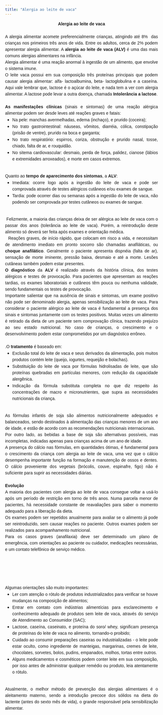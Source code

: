 ```yaml
---
title: "Alergia ao leite de vaca"
---
```


<div align="center" class="MsoNormal" style="line-height: 150%; margin: 0cm 0cm 0pt; text-align: center;"><b style="mso-bidi-font-weight: normal;"><span style="font-family: 'Arial','sans-serif';">Alergia ao leite de vaca</span></b></div><div align="center" class="MsoNormal" style="line-height: 150%; margin: 0cm 0cm 0pt; text-align: center;"><br /></div><div class="MsoNormal" style="line-height: 150%; margin: 0cm 0cm 0pt; text-align: justify;"><span style="font-family: 'Arial','sans-serif';">A alergia alimentar acomete preferencialmente crianças, atingindo até 8%<span style="mso-spacerun: yes;">&nbsp; </span>das crianças nos primeiros três anos de vida. Entre os adultos, cerca de 2% podem apresentar alergia alimentar. A <b style="mso-bidi-font-weight: normal;">alergia ao leite de vaca (ALV)</b> é uma das mais comuns alergias alimentares na infância.</span></div><div class="MsoNormal" style="line-height: 150%; margin: 0cm 0cm 0pt; text-align: justify;"><shapetype coordsize="21600,21600" filled="f" id="t75" o:preferrelative="t" o:spt="75" path="m@4@5l@4@11@9@11@9@5xe" stroked="f"><stroke joinstyle="miter"></stroke><formulas><f eqn="if lineDrawn pixelLineWidth 0"></f><f eqn="sum @0 1 0"></f><f eqn="sum 0 0 @1"></f><f eqn="prod @2 1 2"></f><f eqn="prod @3 21600 pixelWidth"></f><f eqn="prod @3 21600 pixelHeight"></f><f eqn="sum @0 0 1"></f><f eqn="prod @6 1 2"></f><f eqn="prod @7 21600 pixelWidth"></f><f eqn="sum @8 21600 0"></f><f eqn="prod @7 21600 pixelHeight"></f><f eqn="sum @10 21600 0"></f></formulas><path gradientshapeok="t" o:connecttype="rect" o:extrusionok="f"></path><lock aspectratio="t" v:ext="edit"></lock></shapetype><shape alt="" id="s1027" style="height: 153pt; left: 0px; margin-left: 346.7pt; margin-top: 28.8pt; position: absolute; text-align: left; width: 109.3pt; z-index: 251657216;" type="#t75"><imagedata o:href="http://www.ahau.org/uploads/RTEmagicC_leite_02.jpg.jpg" src="file:///C:\DOCUME~1\User\CONFIG~1\Temp\msohtmlclip1\01\clip_image001.jpg"></imagedata><wrap type="square"></wrap></shape><span style="font-family: 'Arial','sans-serif';">Alergia alimentar é uma reação anormal à ingestão de um alimento, que envolve o sistema imune. </span></div><div class="MsoNormal" style="line-height: 150%; margin: 0cm 0cm 0pt; text-align: justify;"><span style="font-family: 'Arial','sans-serif';">O leite vaca possui em sua composição três proteínas principais que podem causar alergia alimentar: alfa- lactoalbumina, beta- lactoglobulina e a caseína. Aqui vale lembrar que, lactose é o açúcar do leite, e nada tem a ver com alergia alimentar. A lactose pode levar a outra doença, chamada <b style="mso-bidi-font-weight: normal;">Intolerância a lactose</b>. </span></div><div class="MsoNormal" style="line-height: 150%; margin: 0cm 0cm 0pt; text-align: justify;"><br /></div><div class="MsoNormal" style="line-height: 150%; margin: 0cm 0cm 0pt; text-align: justify;"><b style="mso-bidi-font-weight: normal;"><span style="font-family: 'Arial','sans-serif';">As manifestações clínicas</span></b><span style="font-family: 'Arial','sans-serif';"> (sinais e sintomas) de uma reação alérgica alimentar podem ser desde leves até reações graves e fatais:</span></div><ul style="margin-top: 0cm;" type="disc"><li class="MsoNormal" style="line-height: 150%; margin: 0cm 0cm 0pt; mso-list: l1 level1 lfo1; tab-stops: list 36.0pt; text-align: justify;"><span style="font-family: 'Arial','sans-serif';">Na pele: manchas avermelhadas, edema (inchaço), e prurido (coceira);</span></li> <li class="MsoNormal" style="line-height: 150%; margin: 0cm 0cm 0pt; mso-list: l1 level1 lfo1; tab-stops: list 36.0pt; text-align: justify;"><span style="font-family: 'Arial','sans-serif';">No trato gastrointestinal: náuseas, vômitos, diarréia, cólica, constipação (prisão de ventre), prurido na boca e garganta;</span></li> <li class="MsoNormal" style="line-height: 150%; margin: 0cm 0cm 0pt; mso-list: l1 level1 lfo1; tab-stops: list 36.0pt; text-align: justify;"><span style="font-family: 'Arial','sans-serif';">No trato respiratório: espirros, coriza, obstrução e prurido nasal, tosse, chiado, falta de ar, e rouquidão. </span></li> <li class="MsoNormal" style="line-height: 150%; margin: 0cm 0cm 0pt; mso-list: l1 level1 lfo1; tab-stops: list 36.0pt; text-align: justify;"><span style="font-family: 'Arial','sans-serif';">No sitema cardiovascular: desmaio, perda de força, palidez, cianose (lábios e extremidades arroxeados), e morte em casos extremos.</span></li> </ul><div class="MsoNormal" style="line-height: 150%; margin: 0cm 0cm 0pt; text-align: justify;"><br /></div><div class="MsoNormal" style="line-height: 150%; margin: 0cm 0cm 0pt; text-align: justify;"><span style="font-family: 'Arial','sans-serif';">Quanto ao <b style="mso-bidi-font-weight: normal;">tempo de aparecimento dos sintomas</b>, a <b style="mso-bidi-font-weight: normal;">ALV</b>:</span></div><ul style="margin-top: 0cm;" type="disc"><li class="MsoNormal" style="line-height: 150%; margin: 0cm 0cm 0pt; mso-list: l2 level1 lfo2; tab-stops: list 36.0pt; text-align: justify;"><span style="font-family: 'Arial','sans-serif';">Imediata: ocorre logo após a ingestão do leite de vaca e pode ser comprovada através de testes alérgicos cutâneos e/ou exames de sangue.</span></li> <li class="MsoNormal" style="line-height: 150%; margin: 0cm 0cm 0pt; mso-list: l2 level1 lfo2; tab-stops: list 36.0pt; text-align: justify;"><span style="font-family: 'Arial','sans-serif';">Tardia: pode ocorrer dias ou semanas após a ingestão do leite de vaca, não podendo ser comprovada por testes cutâneos ou exames de sangue.</span></li> </ul><div class="MsoNormal" style="line-height: 150%; margin: 0cm 0cm 0pt; text-align: justify;"><br /></div><div class="MsoNormal" style="line-height: 150%; margin: 0cm 0cm 0pt; text-align: justify;"><span style="font-family: 'Arial','sans-serif';"><span style="mso-spacerun: yes;">&nbsp;</span>Felizmente, a maioria das crianças deixa de ser alérgica ao leite de vaca com o passar dos anos (tolerância ao leite de vaca). Porém, a reintrodução deste alimento só deverá ser feita após exames e orientação médica. </span></div><div class="MsoNormal" style="line-height: 150%; margin: 0cm 0cm 0pt; text-align: justify;"><span style="font-family: 'Arial','sans-serif';"><span style="mso-spacerun: yes;">&nbsp; </span>Reações graves, de início rápido, que colocam em risco a vida, e necessitam de atendimento imediato em pronto socorro são chamadas anafiláticas, ou <b style="mso-bidi-font-weight: normal;">choque anafilático</b>. Geralmente o paciente apresenta dispnéia (falta de ar), sensação de morte iminente, pressão baixa, desmaio e até a morte. Lesões cutâneas também podem estar presentes.</span></div><div class="MsoNormal" style="line-height: 150%; margin: 0cm 0cm 0pt; text-align: justify;"><shape id="s1028" style="height: 119.7pt; left: 0px; margin-left: 0px; margin-top: 20.7pt; position: absolute; text-align: left; width: 153pt; z-index: 251658240;" type="#t75"><imagedata o:title="prick" src="file:///C:\DOCUME~1\User\CONFIG~1\Temp\msohtmlclip1\01\clip_image002.jpg"></imagedata><wrap type="square"></wrap></shape><b style="mso-bidi-font-weight: normal;"><span style="font-family: 'Arial','sans-serif';"></span></b></div><div class="MsoNormal" style="line-height: 150%; margin: 0cm 0cm 0pt; text-align: justify;"><b style="mso-bidi-font-weight: normal;"><span style="font-family: 'Arial','sans-serif';">O diagnóstico</span></b><span style="font-family: 'Arial','sans-serif';"> da <b style="mso-bidi-font-weight: normal;">ALV</b> é realizado através da história clínica, dos testes alérgicos e testes de provocação. Para pacientes que apresentam as reações tardias, os exames laboratoriais e cutâneos têm pouca ou nenhuma validade, sendo fundamentais os testes de provocação. </span></div><div class="MsoNormal" style="line-height: 150%; margin: 0cm 0cm 0pt; text-align: justify;"><span style="font-family: 'Arial','sans-serif';">Importante salientar que na ausência de sinais e sintomas, um exame positivo não pode ser denominado alergia, apenas sensibilização ao leite de vaca. Para considerar o paciente alérgico ao leite de vaca é fundamental a presença dos sinais e sintomas juntamente com os testes positivos. Muitas vezes um alimento é retirado da dieta de um paciente sem comprovação clínica, trazendo prejuízo ao seu estado nutricional. No caso de crianças, o crescimento e o desenvolvimento podem estar comprometidos por um diagnóstico errôneo.</span></div><div class="MsoNormal" style="line-height: 150%; margin: 0cm 0cm 0pt; text-align: justify;"><br /></div><div class="MsoNormal" style="line-height: 150%; margin: 0cm 0cm 0pt; text-align: justify;"><span style="font-family: 'Arial','sans-serif';">.O <b style="mso-bidi-font-weight: normal;">tratamento</b> é baseado em: </span></div><ul style="margin-top: 0cm;" type="disc"><li class="MsoNormal" style="line-height: 150%; margin: 0cm 0cm 0pt; mso-list: l0 level1 lfo3; tab-stops: list 36.0pt; text-align: justify;"><shape id="s1029" style="height: 114.2pt; left: 0px; margin-left: 297pt; margin-top: 4.55pt; position: absolute; text-align: left; width: 147.75pt; z-index: 251659264;" type="#t75"><imagedata o:title="deriv" src="file:///C:\DOCUME~1\User\CONFIG~1\Temp\msohtmlclip1\01\clip_image003.jpg"></imagedata><wrap type="square"></wrap></shape><span style="font-family: 'Arial','sans-serif';">Exclusão total do leite de vaca e seus derivados da alimentação, pois muitos produtos contém leite (queijo, iogurtes, requeijão e bolachas). </span></li> <li class="MsoNormal" style="line-height: 150%; margin: 0cm 0cm 0pt; mso-list: l0 level1 lfo3; tab-stops: list 36.0pt; text-align: justify;"><span style="font-family: 'Arial','sans-serif';">Substituição do leite de vaca por fórmulas hidrolisadas de leite, que são proteínas quebradas em partículas menores, com redução da capacidade alergênica.</span><span style="background: black; border-bottom: black 1pt; border-left: black 1pt; border-right: black 1pt; border-top: black 1pt; color: black; font-size: 0pt; layout-grid-mode: line; line-height: 150%; mso-ansi-language: X-NONE; mso-bidi-language: X-NONE; mso-border-alt: none black 0cm; mso-fareast-language: X-NONE; mso-font-width: 0%; padding-bottom: 0cm; padding-left: 0cm; padding-right: 0cm; padding-top: 0cm;"> </span><span style="font-family: 'Arial','sans-serif';"></span></li> <li class="MsoNormal" style="line-height: 150%; margin: 0cm 0cm 0pt; mso-list: l0 level1 lfo3; tab-stops: list 36.0pt; text-align: justify;"><span style="font-family: 'Arial','sans-serif';">Indicação da fórmula substituta completa no que diz respeito às concentrações de macro e micronutrientes, que supra as necessidades nutricionais da criança. </span></li> </ul><div class="MsoNormal" style="line-height: 150%; margin: 0cm 0cm 0pt; text-align: justify;"><br /></div><div class="MsoNormal" style="line-height: 150%; margin: 0cm 0cm 0pt; text-align: justify;"><span style="font-family: 'Arial','sans-serif';">As fórmulas infantis de soja são alimentos nutricionalmente adequados e balanceados, sendo destinados à alimentação das crianças menores de um ano de idade, e estão de acordo com as recomendações nutricionais internacionais.</span></div><div class="MsoNormal" style="line-height: 150%; margin: 0cm 0cm 0pt; text-align: justify;"><span style="font-family: 'Arial','sans-serif';">Por outro lado, as bebidas a base de soja são alternativas possíveis, mas incompletas, indicadas apenas para crianças acima de um ano de idade.</span></div><div class="MsoNormal" style="line-height: 150%; margin: 0cm 0cm 0pt; text-align: justify;"><span style="font-family: 'Arial','sans-serif';">A presença do cálcio nas fórmulas, em quantidades ótimas, é fundamental para o crescimento da criança com alergia ao leite de vaca, uma vez que o cálcio desempenha importante função na formação e manutenção de ossos e dentes. O cálcio proveniente dos vegetais (brócolis, couve, espinafre, figo) não é suficiente para suprir as necessidades diárias. </span></div><div class="MsoNormal" style="line-height: 150%; margin: 0cm 0cm 0pt; text-align: justify;"><br /></div><div class="MsoNormal" style="line-height: 150%; margin: 0cm 0cm 0pt; text-align: justify;"><b style="mso-bidi-font-weight: normal;"><span style="font-family: 'Arial','sans-serif';">Evolução</span></b></div><div class="MsoNormal" style="line-height: 150%; margin: 0cm 0cm 0pt; text-align: justify;"><span style="font-family: 'Arial','sans-serif';">A maioria dos pacientes com alergia ao leite de vaca consegue voltar a usá-lo após um período de restrição em torno de três anos. Numa parcela menor de pacientes, há necessidade constante de reavaliações para saber o momento adequado para a liberação da dieta.</span></div><div class="MsoNormal" style="line-height: 150%; margin: 0cm 0cm 0pt; text-align: justify;"><span style="font-family: 'Arial','sans-serif';">Os exames podem ser repetidos anualmente para avaliar se o alimento já pode ser reintroduzido, sem causar reações no paciente. Outros exames podem ser realizados para acompanhamento nutricional.</span></div><div class="MsoNormal" style="line-height: 150%; margin: 0cm 0cm 0pt; text-align: justify;"><span style="font-family: 'Arial','sans-serif';">Para os casos graves (anafilaxia) deve ser determinado um plano de emergência, com orientações ao paciente ou cuidador, medicações necessárias, e um contato telefônico de serviço médico.</span></div><div class="MsoNormal" style="line-height: 150%; margin: 0cm 0cm 0pt; text-align: justify;"><br /></div><div class="MsoNormal" style="line-height: 150%; margin: 0cm 0cm 0pt; text-align: justify;"><br /></div><div class="MsoNormal" style="line-height: 150%; margin: 0cm 0cm 0pt; text-align: justify;"><br /></div><div class="MsoNormal" style="line-height: 150%; margin: 0cm 0cm 0pt; text-align: justify;"><br /></div><div class="MsoNormal" style="line-height: 150%; margin: 0cm 0cm 0pt; text-align: justify;"><br /></div><div class="MsoNormal" style="line-height: 150%; margin: 0cm 0cm 0pt; text-align: justify;"><span style="font-family: 'Arial','sans-serif';">Algumas orientações são muito importantes:</span></div><ul style="margin-top: 0cm;" type="disc"><li class="MsoNormal" style="line-height: 150%; margin: 0cm 0cm 0pt; mso-list: l3 level1 lfo4; tab-stops: list 36.0pt; text-align: justify;"><span style="font-family: 'Arial','sans-serif';">Ler com atenção o rótulo de produtos industrializados para verificar se houve mudanças na composição de alimentos;</span></li> <li class="MsoNormal" style="line-height: 150%; margin: 0cm 0cm 0pt; mso-list: l3 level1 lfo4; tab-stops: list 36.0pt; text-align: justify;"><span style="font-family: 'Arial','sans-serif';">Entrar em contato com indústrias alimentícias para esclarecimento e conhecimento adequado de produtos sem leite de vaca, através do serviço de Atendimento ao Consumidor (SAC);</span></li> <li class="MsoNormal" style="line-height: 150%; margin: 0cm 0cm 0pt; mso-list: l3 level1 lfo4; tab-stops: list 36.0pt; text-align: justify;"><span style="font-family: 'Arial','sans-serif';">Lactose, caseína, caseinato, e proteína do soro/ whey, significam presença de proteínas do leite de vaca no alimento, tornando-o proibido;</span></li> <li class="MsoNormal" style="line-height: 150%; margin: 0cm 0cm 0pt; mso-list: l3 level1 lfo4; tab-stops: list 36.0pt; text-align: justify;"><span style="font-family: 'Arial','sans-serif';">Cuidado ao consumir preparações caseiras ou industrializadas - o leite pode estar oculto, como ingrediente de manteigas, margarinas, cremes de leite, chocolates, sorvetes, bolos, pudins, empanados, molhos, tortas entre outros.</span></li> <li class="MsoNormal" style="line-height: 150%; margin: 0cm 0cm 0pt; mso-list: l3 level1 lfo4; tab-stops: list 36.0pt; text-align: justify;"><span style="font-family: 'Arial','sans-serif';">Alguns medicamentos e cosméticos podem conter leite em sua composição, por isso antes de administrar qualquer remédio ou produto, leia atentamente o rótulo.</span></li> </ul><div class="MsoNormal" style="line-height: 150%; margin: 0cm 0cm 0pt; text-align: justify;"><br /></div><div class="MsoNormal" style="line-height: 150%; margin: 0cm 0cm 0pt; text-align: justify;"><shape id="s1026" style="height: 118.15pt; left: 0px; margin-left: 270pt; margin-top: 5.55pt; position: absolute; text-align: left; width: 162pt; z-index: 251656192;" type="#t75"><imagedata o:title="LM1" src="file:///C:\DOCUME~1\User\CONFIG~1\Temp\msohtmlclip1\01\clip_image005.jpg"></imagedata><wrap type="square"></wrap></shape><span style="font-family: 'Arial','sans-serif';">Atualmente, o melhor método de prevenção das alergias alimentares é o aleitamento materno, sendo a introdução precoce dos sólidos na dieta do lactente (antes do sexto mês de vida), o grande responsável pela sensibilização alimentar.</span></div><div class="MsoNormal" style="line-height: 150%; margin: 0cm 0cm 0pt; text-align: justify;"><br /></div><div class="MsoNormal" style="line-height: 150%; margin: 0cm 0cm 0pt; text-align: justify;"><br /></div><div class="MsoNormal" style="line-height: 150%; margin: 0cm 0cm 0pt; text-align: justify;"><br /></div>